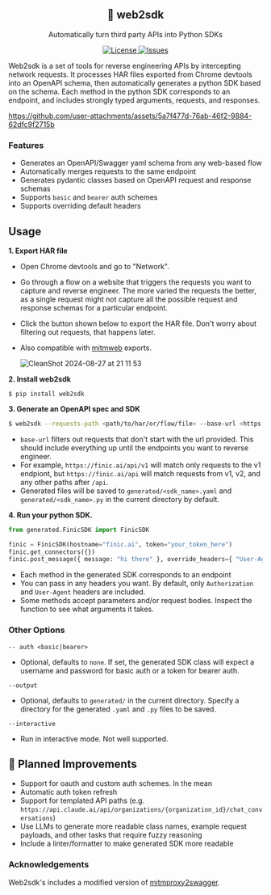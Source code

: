<h2 align="center">
🦊 web2sdk
</h2>

<p align="center">
  <p align="center">Automatically turn third party APIs into Python SDKs</p>
</p>
<p align="center">
<a href="https://github.com/jasonwcfan/web2sdk/blob/main/LICENSE" target="_blank">
    <img src="https://img.shields.io/static/v1?label=license&message=MIT&color=blue" alt="License">
</a>
<a href="https://github.com/jasonwcfan/web2sdk/issues?q=is%3Aissue+is%3Aclosed" target="_blank">
    <img src="https://img.shields.io/github/issues-closed/jasonwcfan/web2sdk?color=blue" alt="Issues">
</a>
</p>

Web2sdk is a set of tools for reverse engineering APIs by intercepting network requests. It processes HAR files exported from Chrome devtools into an OpenAPI schema, then automatically generates a python SDK based on the schema. Each method in the python SDK corresponds to an endpoint, and includes strongly typed arguments, requests, and responses.

https://github.com/user-attachments/assets/5a7f477d-76ab-46f2-9884-62dfc9f2715b


### Features
- Generates an OpenAPI/Swagger yaml schema from any web-based flow
- Automatically merges requests to the same endpoint
- Generates pydantic classes based on OpenAPI request and response schemas
- Supports `basic` and `bearer` auth schemes
- Supports overriding default headers 

## Usage
**1. Export HAR file**
* Open Chrome devtools and go to "Network".
* Go through a flow on a website that triggers the requests you want to capture and reverse engineer. The more varied the requests the better, as a single request might not capture all the possible request and response schemas for a particular endpoint.
* Click the button shown below to export the HAR file. Don't worry about filtering out requests, that happens later.
* Also compatible with [mitmweb](https://mitmproxy.org/) exports.

    ![CleanShot 2024-08-27 at 21 11 53](https://github.com/user-attachments/assets/3453f33b-686b-476e-80e3-bd7df8c63f50)

**2. Install web2sdk**
```
$ pip install web2sdk
```

**3. Generate an OpenAPI spec and SDK**
```sh
$ web2sdk --requests-path <path/to/har/or/flow/file> --base-url <https://finic.ai/api/v1> --sdk-name FinicSDK --auth-type bearer
```
* `base-url` filters out requests that don't start with the url provided. This should include everything up until the endpoints you want to reverse engineer.
* For example, `https://finic.ai/api/v1` will match only requests to the v1 endpiont, but `https://finic.ai/api` will match requests from v1, v2, and any other paths after `/api`.
* Generated files will be saved to `generated/<sdk_name>.yaml` and `generated/<sdk_name>.py` in the current directory by default.

**4. Run your python SDK.**
```python
from generated.FinicSDK import FinicSDK

finic = FinicSDK(hostname="finic.ai", token="your_token_here")
finic.get_connectors({})
finic.post_message({ message: "hi there" }, override_headers={ "User-Agent": "Mozilla/5.0 (Macintosh; Intel Mac OS X 10_15_7)" })
```
* Each method in the generated SDK corresponds to an endpoint
* You can pass in any headers you want. By default, only `Authorization` and `User-Agent` headers are included.
* Some methods accept parameters and/or request bodies. Inspect the function to see what arguments it takes.

### Other Options
```-- auth <basic|bearer>```
* Optional, defaults to `none`. If set, the generated SDK class will expect a username and password for basic auth or a token for bearer auth.

```--output```
* Optional, defaults to `generated/` in the current directory. Specify a directory for the generated `.yaml` and `.py` files to be saved.

```--interactive```
* Run in interactive mode. Not well supported.

## 🚧 Planned Improvements
- Support for oauth and custom auth schemes. In the mean
- Automatic auth token refresh
- Support for templated API paths (e.g. `https://api.claude.ai/api/organizations/{organization_id}/chat_conversations`)
- Use LLMs to generate more readable class names, example request payloads, and other tasks that require fuzzy reasoning
- Include a linter/formatter to make generated SDK more readable

### Acknowledgements
Web2sdk's includes a modified version of [mitmproxy2swagger](https://github.com/alufers/mitmproxy2swagger).
